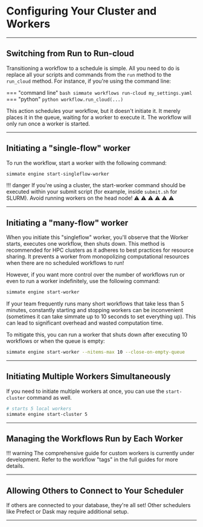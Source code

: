 # Configuring Your Cluster and Workers

-------------------------------------------------------------------------------

## Switching from Run to Run-cloud

Transitioning a workflow to a schedule is simple. All you need to do is replace all your scripts and commands from the `run` method to the `run_cloud` method. For instance, if you're using the command line:

=== "command line"
    ``` bash
    simmate workflows run-cloud my_settings.yaml
    ```
=== "python"
    ``` python
    workflow.run_cloud(...)
    ```

This action schedules your workflow, but it doesn't initiate it. It merely places it in the queue, waiting for a worker to execute it. The workflow will only run once a worker is started.

-------------------------------------------------------------------------------

## Initiating a "single-flow" worker

To run the workflow, start a worker with the following command:
``` bash
simmate engine start-singleflow-worker
```

!!! danger
    If you're using a cluster, the start-worker command should be executed within your submit script (for example, inside `submit.sh` for SLURM). Avoid running workers on the head node! :warning: :warning: :warning: :warning: :warning: :warning:

-------------------------------------------------------------------------------

## Initiating a "many-flow" worker

When you initiate this "singleflow" worker, you'll observe that the Worker starts, executes one workflow, then shuts down. This method is recommended for HPC clusters as it adheres to best practices for resource sharing. It prevents a worker from monopolizing computational resources when there are no scheduled workflows to run! 

However, if you want more control over the number of workflows run or even to run a worker indefinitely, use the following command:
``` bash
simmate engine start-worker
```

If your team frequently runs many short workflows that take less than 5 minutes, constantly starting and stopping workers can be inconvenient (sometimes it can take simmate up to 10 seconds to set everything up). This can lead to significant overhead and wasted computation time. 

To mitigate this, you can run a worker that shuts down after executing 10 workflows or when the queue is empty:
``` bash
simmate engine start-worker --nitems-max 10 --close-on-empty-queue
```

-------------------------------------------------------------------------------

## Initiating Multiple Workers Simultaneously

If you need to initiate multiple workers at once, you can use the `start-cluster` command as well.
``` bash
# starts 5 local workers
simmate engine start-cluster 5
```

-------------------------------------------------------------------------------

## Managing the Workflows Run by Each Worker

!!! warning
    The comprehensive guide for custom workers is currently under development. Refer to the workflow "tags" in the full guides for more details.

-------------------------------------------------------------------------------

## Allowing Others to Connect to Your Scheduler

If others are connected to your database, they're all set! Other schedulers like Prefect or Dask may require additional setup.

-------------------------------------------------------------------------------